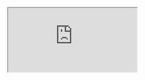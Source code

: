 
<html>
  <head>
    <title>K2250 LKS2 - Timeline</title>
    <link rel="shortcut icon" href="https://is1-ssl.mzstatic.com/image/thumb/Purple125/v4/20/d7/74/20d77445-fded-5093-bd4c-c6de990961fe/source/512x512bb.jpg"/>
    <link rel="stylesheet" href="https://maxcdn.bootstrapcdn.com/bootstrap/4.0.0/css/bootstrap.min.css" integrity="sha384-Gn5384xqQ1aoWXA+058RXPxPg6fy4IWvTNh0E263XmFcJlSAwiGgFAW/dAiS6JXm" crossorigin="anonymous">
  </head>
  <body style="color: black;">
    <!-- 16:9 aspect ratio -->
    <div class="embed-responsive embed-responsive-21by9" style="height: 750px; width: 870px;">
        <iframe class="embed-responsive-item"  src="https://docs.google.com/spreadsheets/d/e/2PACX-1vQiRV9r8O1gCHwy1ypbc_mfp63cBvqGJEfYEpyTtbgOcln2253DufGbfmErzMCpLGF5yNG6RAJOXP57/pubhtml?gid=89414874&amp;single=true&amp;widget=true&amp;headers=false"></iframe>
    </div>
  </body>
</html>
  

